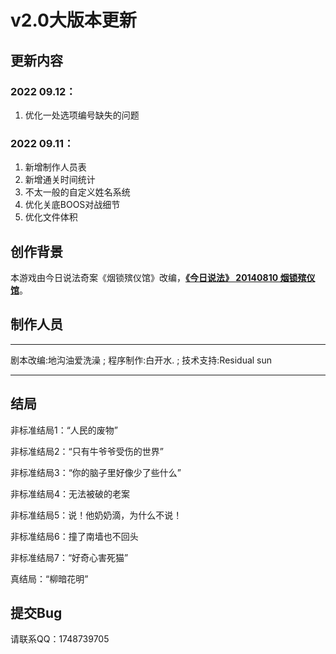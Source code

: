 # v2.0大版本更新

## 更新内容

### 2022 09.12：

1. 优化一处选项编号缺失的问题

### 2022 09.11：

1. 新增制作人员表
2. 新增通关时间统计
3. 不太一般的自定义姓名系统
4. 优化关底BOOS对战细节
5. 优化文件体积

## 创作背景

本游戏由今日说法奇案《烟锁殡仪馆》改编，**[《今日说法》 20140810 烟锁殡仪馆](https://w.yangshipin.cn/video?type=0&vid=s000000l6a6)**。

## 制作人员

------



剧本改编:地沟油爱洗澡 ; 程序制作:白开水. ; 技术支持:Residual sun



------

## 结局

非标准结局1：“人民的废物”

非标准结局2：“只有牛爷爷受伤的世界”

非标准结局3：“你的脑子里好像少了些什么”

非标准结局4：无法被破的老案

非标准结局5：说！他奶奶滴，为什么不说！

非标准结局6：撞了南墙也不回头

非标准结局7：“好奇心害死猫”

真结局：“柳暗花明”

## 提交Bug

请联系QQ：1748739705